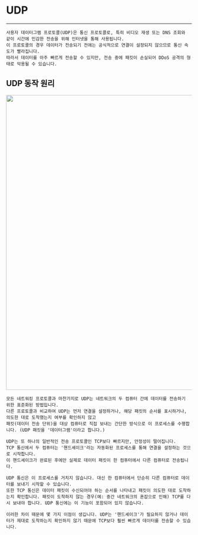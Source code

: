 # UDP
- - -

    사용자 데이터그램 프로토콜(UDP)은 통신 프로토콜로, 특히 비디오 재생 또는 DNS 조회와 같이 시간에 민감한 전송을 위해 인터넷을 통해 사용됩니다. 
    이 프로토콜의 경우 데이터가 전송되기 전에는 공식적으로 연결이 설정되지 않으므로 통신 속도가 빨라집니다. 
    따라서 데이터를 아주 빠르게 전송할 수 있지만, 전송 중에 패킷이 손실되어 DDoS 공격의 형태로 악용될 수 있습니다.

## UDP 동작 원리

<img width="800" src="https://www.cloudflare.com/img/learning/ddos/glossary/user-datagram-protocol-udp/tcp-vs-udp.svg">


    모든 네트워킹 프로토콜과 마찬가지로 UDP는 네트워크의 두 컴퓨터 간에 데이터를 전송하기 위한 표준화된 방법입니다. 
    다른 프로토콜과 비교하여 UDP는 먼저 연결을 설정하거나, 해당 패킷의 순서를 표시하거나, 의도한 대로 도착했는지 여부를 확인하지 않고 
    패킷(데이터 전송 단위)을 대상 컴퓨터로 직접 보내는 간단한 방식으로 이 프로세스를 수행합니다. (UDP 패킷을 '데이터그램'이라고 합니다.)

    UDP는 또 하나의 일반적인 전송 프로토콜인 TCP보다 빠르지만, 안정성이 떨어집니다. 
    TCP 통신에서 두 컴퓨터는 '핸드셰이크'라는 자동화된 프로세스를 통해 연결을 설정하는 것으로 시작합니다. 
    이 핸드셰이크가 완료된 후에만 실제로 데이터 패킷이 한 컴퓨터에서 다른 컴퓨터로 전송됩니다.

    UDP 통신은 이 프로세스를 거치지 않습니다. 대신 한 컴퓨터에서 단순히 다른 컴퓨터로 데이터를 보내기 시작할 수 있습니다.
    또한 TCP 통신은 데이터 패킷이 수신되어야 하는 순서를 나타내고 패킷이 의도한 대로 도착하는지 확인합니다. 패킷이 도착하지 않는 경우(예: 중간 네트워크의 혼잡으로 인해) TCP를 다시 보내야 합니다. UDP 통신에는 이 기능이 포함되어 있지 않습니다.

    이러한 차이 때문에 몇 가지 이점이 생깁니다. UDP는 '핸드셰이크'가 필요하지 않거나 데이터가 제대로 도착하는지 확인하지 않기 때문에 TCP보다 훨씬 빠르게 데이터를 전송할 수 있습니다.

